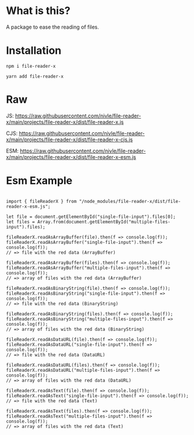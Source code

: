 # What is this?

A package to ease the reading of files.

# Installation

 `npm i file-reader-x`
 
 `yarn add file-reader-x`

# Raw

JS: https://raw.githubusercontent.com/nivle/file-reader-x/main/projects/file-reader-x/dist/file-reader-x.js

CJS: https://raw.githubusercontent.com/nivle/file-reader-x/main/projects/file-reader-x/dist/file-reader-x-cjs.js

ESM: https://raw.githubusercontent.com/nivle/file-reader-x/main/projects/file-reader-x/dist/file-reader-x-esm.js

# Esm Example

```

import { fileReaderX } from "/node_modules/file-reader-x/dist/file-reader-x-esm.js";

let file = document.getElementById("single-file-input").files[0];
let files = Array.from(document.getElementById("multiple-files-input").files);

fileReaderX.readAsArrayBuffer(file).then(f => console.log(f));
fileReaderX.readAsArrayBuffer("single-file-input").then(f => console.log(f));
// => file with the red data (ArrayBuffer)

fileReaderX.readAsArrayBuffer(files).then(f => console.log(f));
fileReaderX.readAsArrayBuffer("multiple-files-input").then(f => console.log(f));
// => array of files with the red data (ArrayBuffer)

fileReaderX.readAsBinaryString(file).then(f => console.log(f));
fileReaderX.readAsBinaryString("single-file-input").then(f => console.log(f));
// => file with the red data (BinaryString)

fileReaderX.readAsBinaryString(files).then(f => console.log(f));
fileReaderX.readAsBinaryString("multiple-files-input").then(f => console.log(f));
// => array of files with the red data (BinaryString)

fileReaderX.readAsDataURL(file).then(f => console.log(f));
fileReaderX.readAsDataURL("single-file-input").then(f => console.log(f));
// => file with the red data (DataURL)

fileReaderX.readAsDataURL(files).then(f => console.log(f));
fileReaderX.readAsDataURL("multiple-files-input").then(f => console.log(f));
// => array of files with the red data (DataURL)

fileReaderX.readAsText(file).then(f => console.log(f));
fileReaderX.readAsText("single-file-input").then(f => console.log(f));
// => file with the red data (Text)

fileReaderX.readAsText(files).then(f => console.log(f));
fileReaderX.readAsText("multiple-files-input").then(f => console.log(f));
// => array of files with the red data (Text)

```